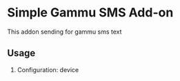 # Simple Gammu SMS Add-on

This addon sending for gammu sms text

## Usage
1. Configuration: device
